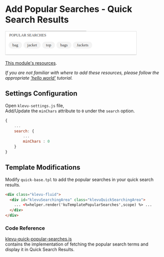 # Add Popular Searches - Quick Search Results

![Popular Searches](/modules/popular-searches/images/image001.png)

[This module's resources](/modules/popular-searches/quick/resources).

_If you are not familiar with where to add these resources,
please follow the appropriate ['hello world'](/getting-started/1-hello-world) tutorial._

## Settings Configuration

Open `klevu-settings.js` file,  
Add/Update the `minChars` attribute to `0` under the `search` option.

```js
{
    ...
    search: {
        ...
        minChars : 0
    }
}
```

## Template Modifications

Modify `quick-base.tpl` to add the popular searches in your quick search results.

```html
<div class="klevu-fluid">
  <div id="klevuSearchingArea" class="klevuQuickSearchingArea">
    ... <%=helper.render('kuTemplatePopularSearches',scope) %> ...
  </div>
</div>
```

### Code Reference

[klevu-quick-popular-searches.js](/modules/popular-searches/quick/resources/assets/js/klevu-quick-popular-searches.js)  
contains the implementation of fetching the popular search terms and display it in Quick Search Results.

